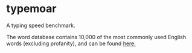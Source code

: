 # typemoar
A typing speed benchmark.

The word database contains 10,000 of the most commonly used English words (excluding profanity), and can be found [here.](https://github.com/first20hours/google-10000-english)